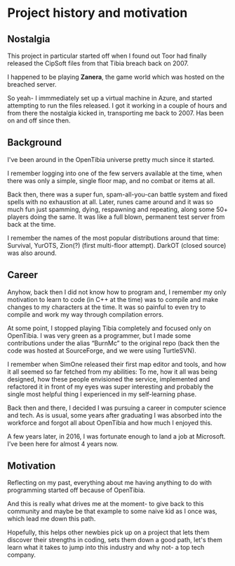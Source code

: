 # Project history and motivation

## Nostalgia
This project in particular started off when I found out Toor had finally released the CipSoft files from that Tibia breach back on 2007.

I happened to be playing **Zanera**, the game world which was hosted on the breached server.

So yeah- I immmediately set up a virtual machine in Azure, and started attempting to run the files released. I got it working in a couple of hours and from there the nostalgia kicked in, transporting me back to 2007. Has been on and off since then.

## Background
I've been around in the OpenTibia universe pretty much since it started. 

I remember logging into one of the few servers available at the time, when there was only a simple, single floor map, and no combat or items at all.

Back then, there was a super fun, spam-all-you-can battle system and fixed spells with no exhaustion at all. Later, runes came around and it was so much fun just spamming, dying, respawning and repeating, along some 50+ players doing the same. It was like a full blown, permanent test server from back at the time.

I remember the names of the most popular distributions around that time: Survival, YurOTS, Zion(?) (first multi-floor attempt). DarkOT (closed source) was also around.

## Career
Anyhow, back then I did not know how to program and, I remember my only motivation to learn to code (in C++ at the time) was to compile and make changes to my characters at the time. It was so painful to even try to compile and work my way through compilation errors.

At some point, I stopped playing Tibia completely and focused only on OpenTibia. I was very green as a programmer, but I made some contributions under the alias “BurnMc” to the original repo (back then the code was hosted at SourceForge, and we were using TurtleSVN).

I remember when SimOne released their first map editor and tools, and how it all seemed so far fetched from my abilities: To me, how it all was being designed, how these people envisioned the service, implemented and refactored it in front of my eyes was super interesting and probably the single most helpful thing I experienced in my self-learning phase.

Back then and there, I decided I was pursuing a career in computer science and tech. As is usual, some years after graduating I was absorbed into the workforce and forgot all about OpenTibia and how much I enjoyed this. 

A few years later, in 2016, I was fortunate enough to land a job at Microsoft. I’ve been here for almost 4 years now. 

## Motivation
Reflecting on my past, everything about me having anything to do with programming started off because of OpenTibia. 

And this is really what drives me at the moment- to give back to this community and maybe be that example to some naive kid as I once was, which lead me down this path.

Hopefully, this helps other newbies pick up on a project that lets them discover their strengths in coding, sets them down a good path, let's them learn what it takes to jump into this industry and why not- a top tech company.

